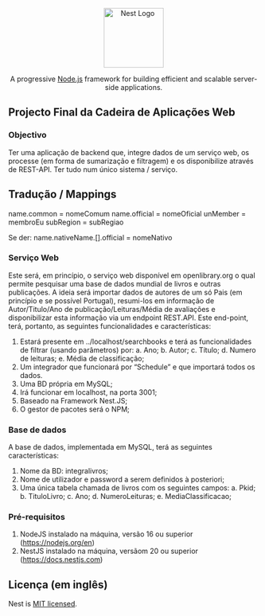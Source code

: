 <p align="center">
  <a href="http://nestjs.com/" target="blank"><img src="https://nestjs.com/img/logo-small.svg" width="120" alt="Nest Logo" /></a>
</p>

[circleci-image]: https://img.shields.io/circleci/build/github/nestjs/nest/master?token=abc123def456
[circleci-url]: https://circleci.com/gh/nestjs/nest

  <p align="center">A progressive <a href="http://nodejs.org" target="_blank">Node.js</a> framework for building efficient and scalable server-side applications.</p>
    <p align="center">

## Projecto Final da Cadeira de Aplicações Web

### Objectivo
Ter uma aplicação de backend que, integre dados de um serviço web, os processe (em forma de sumarização e filtragem) e os disponibilize através de REST-API. 
Ter tudo num único sistema / serviço.

## Tradução / Mappings
name.common = nomeComum
name.official = nomeOficial
unMember = membroEu
subRegion = subRegiao

Se der:
name.nativeName.[].official = nomeNativo

### Serviço Web
Este será, em princípio, o serviço web disponível em openlibrary.org o qual permite pesquisar uma base de dados mundial de livros e outras publicações. A ideia será importar dados de autores de um só Pais (em princípio e se possível Portugal), resumi-los em informação de Autor/Titulo/Ano de publicação/Leituras/Média de avaliações e disponibilizar esta informação via um endpoint REST.API.
Este end-point, terá, portanto, as seguintes funcionalidades e características:
1.	Estará presente em ../localhost/searchbooks e terá as funcionalidades de filtrar (usando parâmetros) por:
a.	Ano;
b.	Autor;
c.	Título;
d.	Numero de leituras; 
e.	Média de classificação;
2.	Um integrador que funcionará por “Schedule” e que importará todos os dados.
3.	Uma BD própria em MySQL;
4.	Irá funcionar em localhost, na porta 3001;
5.	Baseado na Framework Nest.JS;
6.	O gestor de pacotes será o NPM;

### Base de dados

A base de dados, implementada em MySQL, terá as seguintes características:
1.	Nome da BD: integralivros;
2.	Nome de utilizador e password a serem definidos à posteriori;
3.	Uma única tabela chamada de livros com os seguintes campos:
a.	Pkid;
b.	TituloLivro;
c.	Ano;
d.	NumeroLeituras;
e.	MediaClassificacao;


### Pré-requisitos

1.	NodeJS instalado na máquina, versão 16 ou superior (https://nodejs.org/en)
2.	NestJS instalado na máquina, versãom 20 ou superior (https://docs.nestjs.com)



## Licença (em inglês)

Nest is [MIT licensed](https://github.com/nestjs/nest/blob/master/LICENSE).
